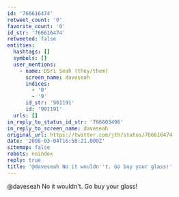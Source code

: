 ```yaml
---
id: '766616474'
retweet_count: '0'
favorite_count: '0'
id_str: '766616474'
retweeted: false
entities:
  hashtags: []
  symbols: []
  user_mentions:
    - name: DSri Seah (they/them)
      screen_name: daveseah
      indices:
        - '0'
        - '9'
      id_str: '901191'
      id: '901191'
  urls: []
in_reply_to_status_id_str: '766603496'
in_reply_to_screen_name: daveseah
original_url: https://twitter.com/jth/status/766616474
date: '2008-03-04T16:50:21.000Z'
sitemap: false
robots: noindex
reply: true
title: '@daveseah No it wouldn''t. Go buy your glass!'
---
```


@daveseah No it wouldn't. Go buy your glass!